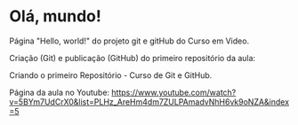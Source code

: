 # Olá, mundo!

 Página "Hello, world!" do projeto git e gitHub do Curso em Video.

 Criação (Git) e publicação (GitHub) do primeiro repositório da aula:

 Criando o primeiro Repositório - Curso de Git e GitHub.

 Página da aula no Youtube:
 https://www.youtube.com/watch?v=5BYm7UdCrX0&list=PLHz_AreHm4dm7ZULPAmadvNhH6vk9oNZA&index=5
 
